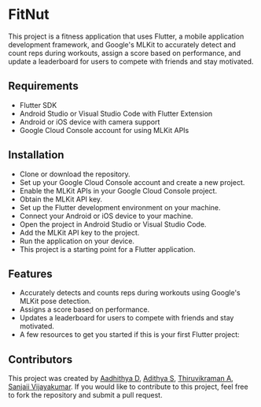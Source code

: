 # FitNut

This project is a fitness application that uses Flutter, a mobile application development framework, and Google's MLKit to accurately detect and count reps during workouts, assign a score based on performance, and update a leaderboard for users to compete with friends and stay motivated.

## Requirements

- Flutter SDK
- Android Studio or Visual Studio Code with Flutter Extension
- Android or iOS device with camera support
- Google Cloud Console account for using MLKit APIs

## Installation

- Clone or download the repository.
- Set up your Google Cloud Console account and create a new project.
- Enable the MLKit APIs in your Google Cloud Console project.
- Obtain the MLKit API key.
- Set up the Flutter development environment on your machine.
- Connect your Android or iOS device to your machine.
- Open the project in Android Studio or Visual Studio Code.
- Add the MLKit API key to the project.
- Run the application on your device.
- This project is a starting point for a Flutter application.

## Features
- Accurately detects and counts reps during workouts using Google's MLKit pose detection.
- Assigns a score based on performance.
- Updates a leaderboard for users to compete with friends and stay motivated.
- A few resources to get you started if this is your first Flutter project:

## Contributors
This project was created by [Aadhithya D](https://github.com/Aadhithya-D), [Adithya S](https://github.com/Adithya-Sakaray), [Thiruvikraman A](https://github.com/Thiruvikraman07), [Sanjaii Vijayakumar](https://github.com/sanjaiiv04). If you would like to contribute to this project, feel free to fork the repository and submit a pull request.
